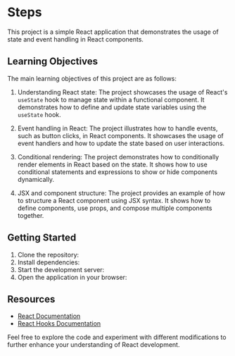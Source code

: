 # Steps

This project is a simple React application that demonstrates the usage of state and event handling in React components.

## Learning Objectives

The main learning objectives of this project are as follows:

1. Understanding React state: The project showcases the usage of React's `useState` hook to manage state within a functional component. It demonstrates how to define and update state variables using the `useState` hook.

2. Event handling in React: The project illustrates how to handle events, such as button clicks, in React components. It showcases the usage of event handlers and how to update the state based on user interactions.

3. Conditional rendering: The project demonstrates how to conditionally render elements in React based on the state. It shows how to use conditional statements and expressions to show or hide components dynamically.

4. JSX and component structure: The project provides an example of how to structure a React component using JSX syntax. It shows how to define components, use props, and compose multiple components together.

## Getting Started

1. Clone the repository:
2. Install dependencies:
3. Start the development server:
4. Open the application in your browser:

## Resources

- [React Documentation](https://reactjs.org/docs)
- [React Hooks Documentation](https://reactjs.org/docs/hooks-intro.html)

Feel free to explore the code and experiment with different modifications to further enhance your understanding of React development.
